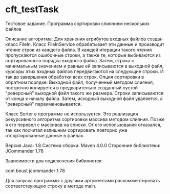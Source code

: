 # cft_testTask
Тестовое задание. Программа сортировки слиянием нескольких файлов

Описание алгоритма: Для хранения атрибутов входных файлов создан класс FileIn. Класс FileInService обрабатывает
эти данные и производит чтение строк из каждого файла. В каждой итерации такого чтения пропускаются ошибочные строки,
а также те, которые выбиваются из сортированного порядка входного файла. Затем, строка с минимальным значением
и равные ей записываются в выходной файл, курсоры этих входных файлов передвигаются на следующие строки.
И так до завершения обработки всех строк.
Опция сортировки в обратном порядке: Выходной файл, полученный методом слияния, построчно копируется в предварительно
созданный пустой "реверсный" выходной файл такого же размера. Строки записываются от конца к началу файла.
Затем, исходный выходной файл удаляется, а "реверсный" переименовывается.

Класс Sorter в программе не используется. Это реализация рекурсивного алгоритма сортировки массива методом слияния.
Позже я его перевел с массивов на списки. От его использования отказался, так как посчитал излишним сортировать
повторно уже отсортированные данные в файлах.

Версия Java: 1.8
Система сборки: Maven 4.0.0
Сторонние библиотеки: JCommander 1.78

Зависимости для подключения бибилиотек:
<!-- https://mvnrepository.com/artifact/com.beust/jcommander -->
<dependency>
    <groupId>com.beust</groupId>
    <artifactId>jcommander</artifactId>
    <version>1.78</version>
</dependency>

Для запуска программы с другими аргументами раскомментировать соответствующую строку в методе main.
